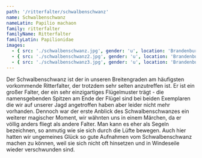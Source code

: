 ```yaml
---
path: '/ritterfalter/schwalbenschwanz'
name: Schwalbenschwanz
nameLatin: Papilio machaon
family: ritterfalter
familyName: Ritterfalter
familyLatin: Papilionidae
images:
  - { src: './schwalbenschwanz.jpg', gender: 'u', location: 'Brandenburg, Dunkelsee', author: Georg, date: '2016-07-30' }
  - { src: './schwalbenschwanz2.jpg', gender: 'u', location: 'Brandenburg, Heinrichsfelde', author: Georg, date: '2016-06-11' }
  - { src: './schwalbenschwanz3.jpg', gender: 'u', location: 'Brandenburg, Dunkelsee', author: Karsten, date: '2016-07-30' }
---
```


Der Schwalbenschwanz ist der in unseren Breitengraden am häufigsten vorkommende Ritterfalter, der trotzdem sehr selten anzutreffen ist. Er ist ein großer Falter, der ein sehr einzigartiges Flügelmuster trägt - die namensgebenden Spitzen am Ende der Flügel sind bei beiden Exemplaren die wir auf unserer Jagd angetroffen haben aber leider nicht mehr vorhanden. Dennoch war der erste Anblick des Schwalbenschwanzes ein weiterer magischer Moment, wir wähnten uns in einem Märchen, da er völlig anders fliegt als andere Falter. Man kann es eher als Segeln bezeichnen, so anmutig wie sie sich durch die Lüfte bewegen. Auch hier hatten wir ungemeines Glück so gute Aufnahmen vom Schwalbenschwanz machen zu können, weil sie sich nicht oft hinsetzen und in Windeseile wieder verschwunden sind.

